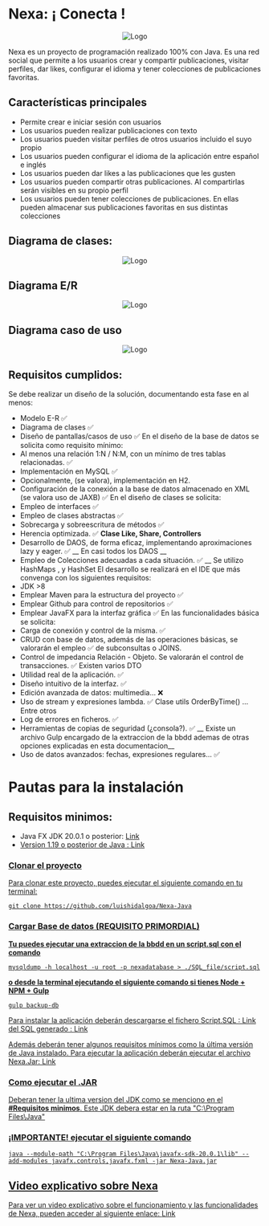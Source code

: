# Nexa: ¡ Conecta !

<p align="center">
  <img src="https://github.com/luishidalgoa/Nexa-Java/blob/main/src/main/resources/Logo.png" alt="Logo">
</p>

Nexa es un proyecto de programación realizado 100% con Java. Es una red social que permite a los usuarios crear y compartir publicaciones, visitar perfiles, dar likes, configurar el idioma y tener colecciones de publicaciones favoritas.

## Características principales

- Permite crear e iniciar sesión con usuarios
- Los usuarios pueden realizar publicaciones con texto 
- Los usuarios pueden visitar perfiles de otros usuarios incluido el suyo propio
- Los usuarios pueden configurar el idioma de la aplicación entre español e inglés
- Los usuarios pueden dar likes a las publicaciones que les gusten
- Los usuarios pueden compartir otras publicaciones. Al compartirlas serán visibles en su propio perfil
- Los usuarios pueden tener colecciones de publicaciones. En ellas pueden almacenar sus publicaciones favoritas en sus distintas colecciones

## Diagrama de clases:

<p align="center">
  <img src="https://github.com/luishidalgoa/Nexa-Java/blob/main/src/main/resources/Main.jpg" alt="Logo">
</p>

## Diagrama E/R

<p align="center">
  <img src="https://github.com/luishidalgoa/Nexa-Java/blob/main/src/main/resources/BBDD.jpg" alt="Logo">
</p>

## Diagrama caso de uso

<p align="center">
  <img src="https://github.com/luishidalgoa/Nexa-Java/blob/main/Caso%20de%20uso.jpg" alt="Logo">
</p>

## Requisitos cumplidos:
Se	debe	realizar	un	diseño	de	la	solución,	documentando	esta	fase	en	al	menos:
- Modelo	E-R ✅
- Diagrama	de	clases ✅
- Diseño	de	pantallas/casos	de	uso ✅
En	el	diseño	de	la	base	de	datos	se	solicita	como	requisito	mínimo:
- Al	menos	una	relación	1:N /	N:M,	con	un	mínimo	de	tres	tablas	relacionadas. ✅
- Implementación	en	MySQL ✅
- Opcionalmente,	(se	valora),	implementación	en	H2. 
- Configuración	de	la	conexión	a	la	base	de	datos	almacenado	en	XML	(se	valora	uso	de JAXB) ✅
En	el	diseño	de	clases	se	solicita:
- Empleo	de	interfaces ✅
- Empleo	de	clases	abstractas ✅
- Sobrecarga	y	sobreescritura	de	métodos ✅
- Herencia	optimizada. ✅ __Clase Like, Share, Controllers__
- Desarrollo	de	DAOS,	de	forma	eficaz,	implementando	aproximaciones	lazy	y	eager. ✅ __ En casi todos los DAOS __
- Empleo	de	Colecciones	adecuadas	a	cada	situación. ✅ __ Se utilizo HashMaps , y HashSet
El	desarrollo	se	realizará	en	el	IDE	que	más	convenga	con	los	siguientes	requisitos:
- JDK	>8
- Emplear	Maven	para	la	estructura	del	proyecto ✅
- Emplear	Github	para	control	de	repositorios ✅
- Emplear	JavaFX para	la	interfaz	gráfica ✅
En	las	funcionalidades	básica	se	solicita:
- Carga	de	conexión	y	control	de	la	misma. ✅
- CRUD	con	base	de	datos,	además	de	las	operaciones	básicas,	se	valorarán	el	empleo	 ✅
de	subconsultas	o	JOINS.
- Control	de	impedancia	Relación	- Objeto.	Se	valorarán	el	control	de	transacciones. ✅ Existen varios DTO
- Utilidad	real	de	la	aplicación. ✅
- Diseño	intuitivo	de	la	interfaz. ✅
- Edición	avanzada	de	datos:	multimedia… ❌
- Uso	de	stream y	expresiones	lambda. ✅ Clase utils  OrderByTime() ... Entre otros
- Log	de	errores	en	ficheros. ✅
- Herramientas	de	copias	de	seguridad	(¿consola?). ✅ __ Existe un archivo Gulp encargado de la extraccion de la bbdd ademas de otras opciones explicadas en esta documentacion__
- Uso	de	datos	avanzados:	fechas,	expresiones	regulares… ✅

# Pautas para la instalación

## Requisitos minimos:
  - Java FX JDK 20.0.1 o posterior:  <a href="https://openjfx.io/">Link
  - Version 1.19 o posterior de Java : <a href="https://www.oracle.com/java/technologies/javase/jdk19-archive-downloads.html">Link 
  
  
### Clonar el proyecto

Para clonar este proyecto, puedes ejecutar el siguiente comando en tu terminal:


```
git clone https://github.com/luishidalgoa/Nexa-Java
```

### Cargar Base de datos (REQUISITO PRIMORDIAL)

__Tu puedes ejecutar una extraccion de la bbdd en un script.sql con el comando__

```
mysqldump -h localhost -u root -p nexadatabase > ./SQL_file/script.sql
```
__o desde la terminal ejecutando el siguiente comando si tienes Node + NPM + Gulp__ 

```
gulp backup-db
```

Para instalar la aplicación deberán descargarse el fichero Script.SQL : Link del SQL generado : <a href="https://github.com/luishidalgoa/Nexa-Java/blob/main/SQL_file/script.sql">Link

Además deberán tener algunos requisitos mínimos como la última versión de Java instalado. Para ejecutar la aplicación deberán ejecutar el archivo Nexa.Jar: <a href="https://github.com/luishidalgoa/Nexa-Java/blob/main/Nexa-Java.jar">Link
   
  ### Como ejecutar el .JAR 
  Deberan tener la ultima version del JDK como se menciono en el __#Requisitos minimos__. Este JDK debera estar en la ruta 
  "C:\Program Files\Java\"
  
### ¡IMPORTANTE! ejecutar el siguiente comando 
  
   ```
  java --module-path "C:\Program Files\Java\javafx-sdk-20.0.1\lib" --add-modules javafx.controls,javafx.fxml -jar Nexa-Java.jar
  ```
  
## Video explicativo sobre Nexa

Para ver un video explicativo sobre el funcionamiento y las funcionalidades de Nexa, pueden acceder al siguiente enlace: [Link](https://youtu.be/R2uRt105Nk0)

